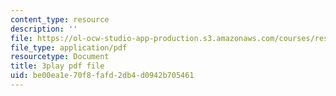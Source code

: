 ```yaml
---
content_type: resource
description: ''
file: https://ol-ocw-studio-app-production.s3.amazonaws.com/courses/res-3-003-learn-to-build-your-own-videogame-with-the-unity-game-engine-and-microsoft-kinect-january-iap-2017/be00ea1e70f8fafd2db4d0942b705461_lKX4aGOzNvo.pdf
file_type: application/pdf
resourcetype: Document
title: 3play pdf file
uid: be00ea1e-70f8-fafd-2db4-d0942b705461
---
```

